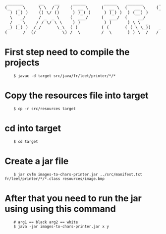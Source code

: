 <pre>
 ______      __    __     _____       _____    ______      _____      __      _   ________    _____   ______    
(_   _ \     \ \  / /    (  __ \     (  __ \  (   __ \    (_   _)    /  \    / ) (___  ___)  / ___/  (   __ \   
  ) (_) )    () \/ ()     ) )_) )     ) )_) )  ) (__) )     | |     / /\ \  / /      ) )    ( (__     ) (__) )  
  \   _/     / _  _ \    (  ___/     (  ___/  (    __/      | |     ) ) ) ) ) )     ( (      ) __)   (    __/   
  /  _ \    / / \/ \ \    ) )         ) )      ) \ \  _     | |    ( ( ( ( ( (       ) )    ( (       ) \ \  _  
 _) (_) )  /_/      \_\  ( (         ( (      ( ( \ \_))   _| |__  / /  \ \/ /      ( (      \ \___  ( ( \ \_)) 
(______/  (/          \) /__\        /__\      )_) \__/   /_____( (_/    \__/       /__\      \____\  )_) \__/      
</pre>

# First step need to compile the projects

```
    $ javac -d target src/java/fr/leet/printer/*/*
```

# Copy the resources file into target
```
	$ cp -r src/resources target
```

# cd into target
```
	$ cd target
```

# Create a jar file 
```
	$ jar cvfm images-to-chars-printer.jar ../src/manifest.txt fr/leet/printer/*/*.class resources/image.bmp
```

# After that you need to run the jar using using this command
```
    # arg1 == black arg2 == white
	$ java -jar images-to-chars-printer.jar x y
```

